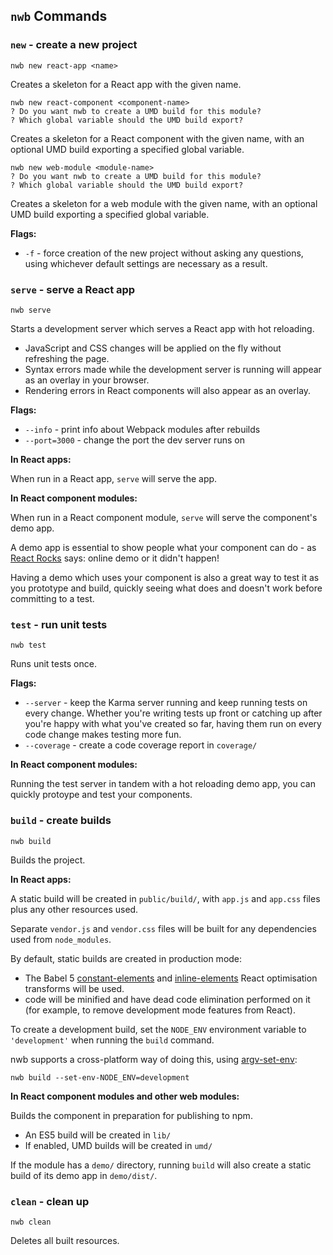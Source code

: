 ## `nwb` Commands

### `new` - create a new project

```
nwb new react-app <name>
```

Creates a skeleton for a React app with the given name.

```
nwb new react-component <component-name>
? Do you want nwb to create a UMD build for this module?
? Which global variable should the UMD build export?
```

Creates a skeleton for a React component with the given name, with an optional UMD build exporting a specified global variable.

```
nwb new web-module <module-name>
? Do you want nwb to create a UMD build for this module?
? Which global variable should the UMD build export?
```

Creates a skeleton for a web module with the given name, with an optional UMD build exporting a specified global variable.

**Flags:**

* `-f` - force creation of the new project without asking any questions, using whichever default settings are necessary as a result.

### `serve` - serve a React app

```
nwb serve
```

Starts a development server which serves a React app with hot reloading.

* JavaScript and CSS changes will be applied on the fly without refreshing the page.
* Syntax errors made while the development server is running will appear as an overlay in your browser.
* Rendering errors in React components will also appear as an overlay.

**Flags:**

* `--info` - print info about Webpack modules after rebuilds
* `--port=3000` - change the port the dev server runs on

**In React apps:**

When run in a React app, `serve` will serve the app.

**In React component modules:**

When run in a React component module, `serve` will serve the component's demo app.

A demo app is essential to show people what your component can do - as [React Rocks](http://react.rocks/) says: online demo or it didn't happen!

Having a demo which uses your component is also a great way to test it as you prototype and build, quickly seeing what does and doesn't work before committing to a test.

### `test` - run unit tests

```
nwb test
```

Runs unit tests once.

**Flags:**

* `--server` - keep the Karma server running and keep running tests on every change. Whether you're writing tests up front or catching up after you're happy with what you've created so far, having them run on every code change makes testing more fun.
* `--coverage` - create a code coverage report in `coverage/`

**In React component modules:**

Running the test server in tandem with a hot reloading demo app, you can quickly protoype and test your components.

### `build` - create builds

```
nwb build
```

Builds the project.

**In React apps:**

A static build will be created in `public/build/`, with `app.js` and `app.css` files plus any other resources used.

Separate `vendor.js` and `vendor.css` files will be built for any dependencies used from `node_modules`.

By default, static builds are created in production mode:

* The Babel 5 [constant-elements](https://github.com/babel/babel.github.io/blob/862b43db93e48762671267034a50c30c00e433e2/docs/advanced/transformers/optimisation/react/constant-elements.md) and [inline-elements](https://github.com/babel/babel.github.io/blob/862b43db93e48762671267034a50c30c00e433e2/docs/advanced/transformers/optimisation/react/inline-elements.md) React optimisation transforms will be used.
* code will be minified and have dead code elimination performed on it (for example, to remove development mode features from React).

To create a development build, set the `NODE_ENV` environment variable to `'development'` when running the `build` command.

nwb supports a cross-platform way of doing this, using [argv-set-env](https://github.com/kentcdodds/argv-set-env):

```
nwb build --set-env-NODE_ENV=development
```

**In React component modules and other web modules:**

Builds the component in preparation for publishing to npm.

* An ES5 build will be created in `lib/`
* If enabled, UMD builds will be created in `umd/`

If the module has a `demo/` directory, running `build` will also create a static build of its demo app in `demo/dist/`.

### `clean` - clean up

```
nwb clean
```

Deletes all built resources.
